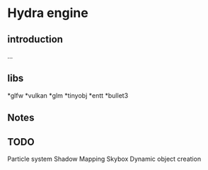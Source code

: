 # Hydra engine

## introduction
...

## libs
*glfw
*vulkan
*glm
*tinyobj
*entt
*bullet3

## Notes

## TODO
Particle system
Shadow Mapping
Skybox
Dynamic object creation
